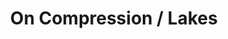---
inv_num: 2014-094
add_credit:
url: 2014-094-on-compression-lakes
title: On Compression / Lakes
year: '2014'
display_year: '2014'
medium: 1920x1080 H.264/MPEG-4 Part 10 looped digital file (from ​lossless ​Quicktime
  Animation master), media player, 70” flatscreen, armature, various cables
dims: 79 x 36 1/2 x 11 inches
pitch:
ps:
live_url:
youtube:
related_code:
subheading:
download:
commission:
layout: things-i-made
---